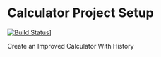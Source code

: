 # Calculator Project Setup
[![Build Status](https://app.travis-ci.com/smoran09/calc2.svg?branch=part3)](https://app.travis-ci.com/smoran09/calc2)]

Create an Improved Calculator With History
